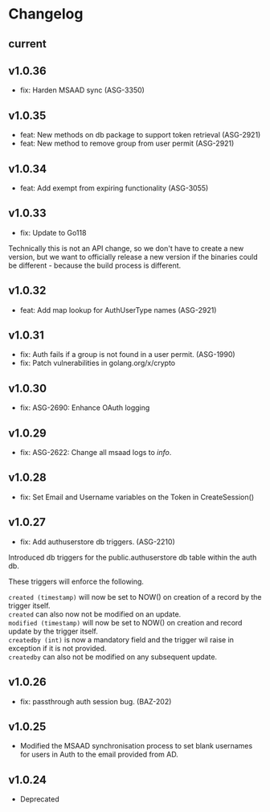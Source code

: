 # Changelog

## current

## v1.0.36

* fix: Harden MSAAD sync (ASG-3350)

## v1.0.35

* feat: New methods on db package to support token retrieval (ASG-2921)
* feat: New method to remove group from user permit (ASG-2921)

## v1.0.34

* feat: Add exempt from expiring functionality (ASG-3055)

## v1.0.33

* fix: Update to Go118

Technically this is not an API change, so we don't have to create a new version,
but we want to officially release a new version if the binaries could be
different - because the build process is different.

## v1.0.32

* feat: Add map lookup for AuthUserType names (ASG-2921)

## v1.0.31

* fix: Auth fails if a group is not found in a user permit. (ASG-1990)
* fix: Patch vulnerabilities in golang.org/x/crypto

## v1.0.30

* fix: ASG-2690: Enhance OAuth logging

## v1.0.29

* fix: ASG-2622: Change all msaad logs to *info*.

## v1.0.28

* fix: Set Email and Username variables on the Token in CreateSession()

## v1.0.27

* fix: Add authuserstore db triggers. (ASG-2210)

Introduced db triggers for the public.authuserstore db table within the auth db.

These triggers will enforce the following.

`created (timestamp)` will now be set to NOW() on creation of a record by the
trigger itself.  
`created` can also now not be modified on an update.  
`modified (timestamp)` will now be set to NOW() on creation and record update by
the trigger itself.  
`createdby (int)` is now a mandatory field and the trigger wil raise in exception
if it is not provided.  
`createdby` can also not be modified on any subsequent update.

## v1.0.26

* fix: passthrough auth session bug. (BAZ-202)

## v1.0.25

* Modified the MSAAD synchronisation process to set blank usernames for users in Auth to the email provided from AD.
 
## v1.0.24

* Deprecated